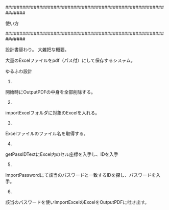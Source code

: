 ###############################################################

使い方




###############################################################

設計書替わり。
大雑把な概要。

大量のExcelファイルをpdf（パス付）にして保存するシステム。


ゆるふわ設計


1.
開始時にOutputPDFの中身を全部削除する。



2.
importExcelフォルダに対象のExcelを入れる。




3.
Excelファイルのファイル名を取得する。





4.
getPassIDTextにExcel内のセル座標を入手し、IDを入手




5.
ImportPasswordにて該当のパスワードと一致するIDを探し、パスワードを入手。





6.
該当のパスワードを使いImportExcelのExcelをOutputPDFに吐き出す。


